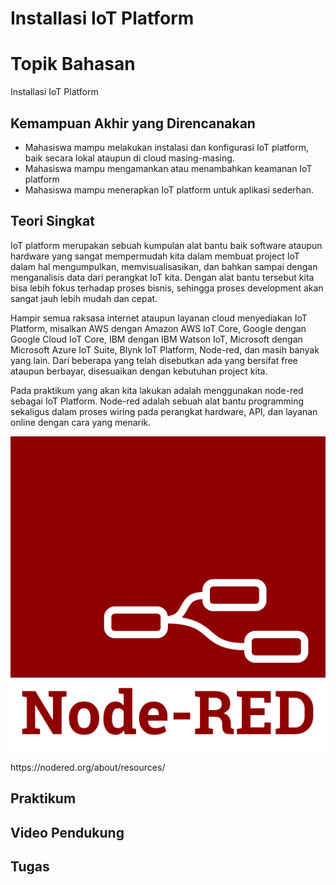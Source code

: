 # Installasi IoT Platform

# Topik Bahasan

Installasi IoT Platform

## Kemampuan Akhir yang Direncanakan

- Mahasiswa mampu melakukan instalasi dan konfigurasi IoT platform, baik secara lokal ataupun di cloud masing-masing.
- Mahasiswa mampu mengamankan atau menambahkan keamanan IoT platform
- Mahasiswa mampu menerapkan IoT platform untuk aplikasi sederhan.

## Teori Singkat
IoT platform merupakan sebuah kumpulan alat bantu baik software ataupun hardware yang sangat mempermudah kita dalam 
membuat project IoT dalam hal mengumpulkan, memvisualisasikan, dan bahkan sampai dengan menganalisis data dari perangkat 
IoT kita. Dengan alat bantu tersebut kita bisa lebih fokus terhadap proses bisnis, sehingga proses development akan sangat
jauh lebih mudah dan cepat. 

Hampir semua raksasa internet ataupun layanan cloud menyediakan IoT Platform, misalkan AWS dengan 
Amazon AWS IoT Core, Google dengan Google Cloud IoT Core, IBM dengan IBM Watson IoT, Microsoft dengan Microsoft Azure IoT Suite, 
Blynk IoT Platform, Node-red, dan masih banyak yang lain. Dari beberapa yang telah disebutkan ada yang bersifat free ataupun 
berbayar, disesuaikan dengan kebutuhan project kita.

Pada praktikum yang akan kita lakukan adalah menggunakan node-red sebagai IoT Platform. Node-red adalah sebuah alat bantu 
programming sekaligus dalam proses wiring pada perangkat hardware, API, dan layanan online dengan cara yang menarik.

![Logo](images/node-red-icon-2.png)
<p>https://nodered.org/about/resources/</p>

## Praktikum


## Video Pendukung

## Tugas
